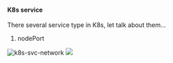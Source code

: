 #### **K8s service**

There several service type in K8s, let talk about them...

1. nodePort

![k8s-svc-network](../../../asset/flow/k8s-svc-network.drawio)
<img src="../../../asset/flow/k8s-svc-network.drawio">
